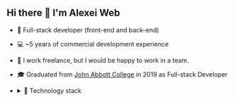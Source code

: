 ## Hi there 👋 I'm Alexei Web


* 🧐 Full-stack developer (front-end and back-end)
* 💻 ~5 years of commercial development experience
* 💼 I work freelance, but I would be happy to work in a team. 
* 🎓 Graduated from <a href="https://johnabbott.qc.ca/" target="_blank">John Abbott College</a> in 2019 as Full-stack Developer
* <details>
  <summary>🔧 Technology stack</summary>

  - HTML (HTML5), JSX
  - CSS (CSS3), Sass (SCSS), PostCSS, Bootstrap, Tailwind, Animations
  - JavaScript (ES6+, OOP), jQuery, TypeScript
  - React
  - Redux (Redux Toolkit, Redux Persist)
  - Webpack, Vite, Gulp, Rollup
  - WordPress, Winter CMS, Craft CMS
  - REST API, WebSockets
  - BEM, UI/UX
  - Git (GitHub, BitBucket, GitLab)
  - Figma, Adobe Photoshop
  - PHP, Blade, Twig
  - Agile, Waterfall, SCRUM
  </details>
